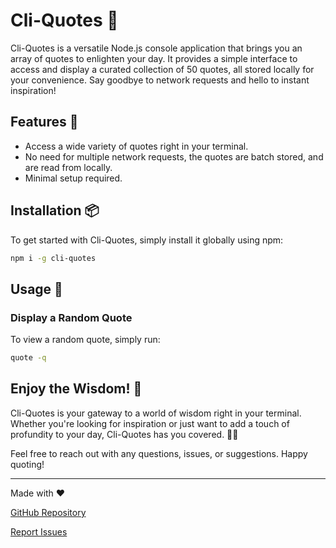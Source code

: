 # Cli-Quotes 📜

Cli-Quotes is a versatile Node.js console application that brings you an array of quotes to enlighten your day. It provides a simple interface to access and display a curated collection of 50 quotes, all stored locally for your convenience. Say goodbye to network requests and hello to instant inspiration!

<!-- ![Cli-Quotes](https://placeimg.com/600/400/nature) -->

## Features 🚀

- Access a wide variety of quotes right in your terminal.
- No need for multiple network requests, the quotes are batch stored, and are read from locally.
- Minimal setup required.

## Installation 📦

To get started with Cli-Quotes, simply install it globally using npm:

```bash
npm i -g cli-quotes
```

## Usage 🧘

### Display a Random Quote

To view a random quote, simply run:

```bash
quote -q
```

## Enjoy the Wisdom! 🌟

Cli-Quotes is your gateway to a world of wisdom right in your terminal. Whether you're looking for inspiration or just want to add a touch of profundity to your day, Cli-Quotes has you covered. 📜✨

Feel free to reach out with any questions, issues, or suggestions. Happy quoting!

---

Made with ❤️

[GitHub Repository](https://github.com/u4ik/CLI_Quotes)

[Report Issues](https://github.com/u4ik/CLI_Quotes/issues)
